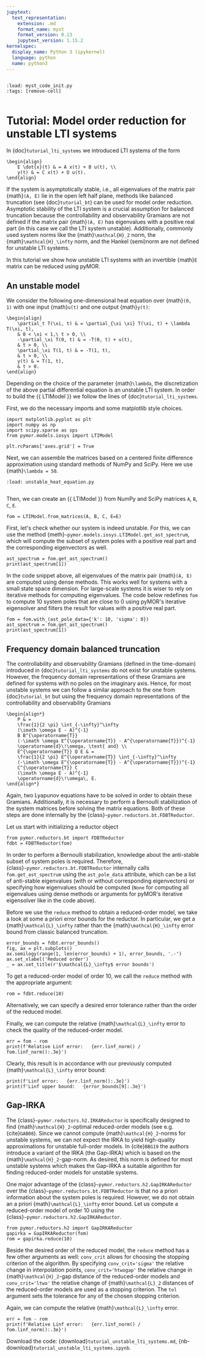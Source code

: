 ```yaml
---
jupytext:
  text_representation:
    extension: .md
    format_name: myst
    format_version: 0.13
    jupytext_version: 1.15.2
kernelspec:
  display_name: Python 3 (ipykernel)
  language: python
  name: python3
---
```


```{try_on_binder}
```

```{code-cell} ipython3
:load: myst_code_init.py
:tags: [remove-cell]


```

# Tutorial: Model order reduction for unstable LTI systems

In {doc}`tutorial_lti_systems` we introduced LTI systems of the form

```{math}
\begin{align}
    E \dot{x}(t) & = A x(t) + B u(t), \\
    y(t) & = C x(t) + D u(t).
\end{align}
```

If the system is asymptotically stable, i.e., all eigenvalues of the
matrix pair {math}`(A, E)` lie in the open left half plane, methods like
balanced truncation (see {doc}`tutorial_bt`) can be used for model
order reduction. Asymptotic stability of the LTI system is a crucial
assumption for balanced truncation because the controllability and
observability Gramians are not defined if the matrix pair {math}`(A, E)` has
eigenvalues with a positive real part (in this case we call the LTI system
unstable). Additionally, commonly used system norms like the
{math}`\mathcal{H}_2` norm, the {math}`\mathcal{H}_\infty` norm, and
the Hankel (semi)norm are not defined for unstable LTI systems.

In this tutorial we show how unstable LTI systems with an invertible
{math}`E` matrix can be reduced using pyMOR.

## An unstable model

We consider the following one-dimensional heat equation over {math}`(0, 1)` with
one input {math}`u(t)` and one output {math}`y(t)`:

```{math}
\begin{align}
    \partial_t T(\xi, t) & = \partial_{\xi \xi} T(\xi, t) + \lambda T(\xi, t),
    & 0 < \xi < 1,\ t > 0, \\
    -\partial_\xi T(0, t) & = -T(0, t) + u(t),
    & t > 0, \\
    \partial_\xi T(1, t) & = -T(1, t),
    & t > 0, \\
    y(t) & = T(1, t),
    & t > 0.
\end{align}
```

Depending on the choice of the parameter {math}`\lambda`, the discretization of
the above partial differential equation is an unstable LTI system. In order to
build the {{ LTIModel }} we follow the lines of {doc}`tutorial_lti_systems`.

First, we do the necessary imports and some matplotlib style choices.

```{code-cell} ipython3
import matplotlib.pyplot as plt
import numpy as np
import scipy.sparse as sps
from pymor.models.iosys import LTIModel

plt.rcParams['axes.grid'] = True
```

Next, we can assemble the matrices based on a centered finite difference
approximation using standard methods of NumPy and SciPy. Here we use
{math}`\lambda = 50`.

```{code-cell} ipython3
:load: unstable_heat_equation.py


```

Then, we can create an {{ LTIModel }} from NumPy and SciPy matrices `A`, `B`, `C`,
`E`.

```{code-cell} ipython3
fom = LTIModel.from_matrices(A, B, C, E=E)
```

First, let's check whether our system is indeed unstable. For this, we can use the
method {meth}`~pymor.models.iosys.LTIModel.get_ast_spectrum`, which will
compute the subset of system poles with a positive real part and the corresponding
eigenvectors as well.

```{code-cell} ipython3
ast_spectrum = fom.get_ast_spectrum()
print(ast_spectrum[1])
```

In the code snippet above, all eigenvalues of the matrix pair {math}`(A, E)` are
computed using dense methods. This works well for systems with a small state space
dimension. For large-scale systems it is wiser to rely on iterative methods for
computing eigenvalues. The code below redefines `fom` to compute 10 system poles
that are close to 0 using pyMOR's iterative eigensolver and filters the result
for values with a positive real part.

```{code-cell} ipython3
fom = fom.with_(ast_pole_data={'k': 10, 'sigma': 0})
ast_spectrum = fom.get_ast_spectrum()
print(ast_spectrum[1])
```

## Frequency domain balanced truncation

The controllability and observability Gramians (defined in the time-domain)
introduced in {doc}`tutorial_lti_systems` do not exist for unstable systems.
However, the frequency domain representations of these Gramians are defined for
systems with no poles on the imaginary axis. Hence, for most unstable systems we
can follow a similar approach to the one from {doc}`tutorial_bt` but using the
frequency domain representations of the controllability and observability Gramians

```{math}
\begin{align*}
    P & =
    \frac{1}{2 \pi} \int_{-\infty}^\infty
    (\imath \omega E - A)^{-1}
    B B^{\operatorname{T}}
    (-\imath \omega E^{\operatorname{T}} - A^{\operatorname{T}})^{-1}
    \operatorname{d}\!\omega, \text{ and} \\
    E^{\operatorname{T}} Q E & =
    \frac{1}{2 \pi} E^{\operatorname{T}} \int_{-\infty}^\infty
    (-\imath \omega E^{\operatorname{T}} - A^{\operatorname{T}})^{-1}
    C^{\operatorname{T}} C
    (\imath \omega E - A)^{-1}
    \operatorname{d}\!\omega\, E.
\end{align*}
```

Again, two Lyapunov equations have to be solved in order to obtain these Gramians.
Additionally, it is necessary to perform a Bernoulli stabilization of the system
matrices before solving the matrix equations. Both of these steps are done internally
by the {class}`~pymor.reductors.bt.FDBTReductor`.

Let us start with initializing a reductor object

```{code-cell} ipython3
from pymor.reductors.bt import FDBTReductor
fdbt = FDBTReductor(fom)
```

In order to perform a Bernoulli stabilization, knowledge about the anti-stable
subset of system poles is required. Therefore,
{class}`~pymor.reductors.bt.FDBTReductor` internally calls
`fom.get_ast_spectrum` using the `ast_pole_data` attribute, which can be a list
of anti-stable eigenvalues (with or without corresponding eigenvectors) or
specifying how eigenvalues should be computed (`None` for computing all
eigenvalues using dense methods or arguments for pyMOR's iterative eigensolver
like in the code above).

Before we use the `reduce` method to obtain a reduced-order model, we take a
look at some a priori error bounds for the reductor. In particular, we get a
{math}`\mathcal{L}_\infty` rather than the {math}`\mathcal{H}_\infty` error
bound from classic balanced truncation.

```{code-cell} ipython3
error_bounds = fdbt.error_bounds()
fig, ax = plt.subplots()
ax.semilogy(range(1, len(error_bounds) + 1), error_bounds, '.-')
ax.set_xlabel('Reduced order')
_ = ax.set_title(r'$\mathcal{L}_\infty$ error bounds')
```

To get a reduced-order model of order 10, we call the `reduce` method with the
appropriate argument:

```{code-cell} ipython3
rom = fdbt.reduce(10)
```

Alternatively, we can specify a desired error tolerance rather than the order
of the reduced model.

Finally, we can compute the relative {math}`\mathcal{L}_\infty` error to check
the quality of the reduced-order model.

```{code-cell} ipython3
err = fom - rom
print(f'Relative Linf error:   {err.linf_norm() / fom.linf_norm():.3e}')
```

Clearly, this result is in accordance with our previously computed
{math}`\mathcal{L}_\infty` error bound:

```{code-cell} ipython3
print(f'Linf error:   {err.linf_norm():.3e}')
print(f'Linf upper bound:   {error_bounds[9]:.3e}')
```

## Gap-IRKA

The {class}`~pymor.reductors.h2.IRKAReductor` is specifically designed to find
{math}`\mathcal{H}_2`-optimal reduced-order models (see e.g. {cite}`GAB08`).
Since we cannot compute {math}`\mathcal{H}_2`-norms for unstable systems,
we can not expect the IRKA to yield high-quality approximations for unstable
full-order models.
In {cite}`BBG19` the authors introduce a variant of the IRKA (the Gap-IRKA) which
is based on the {math}`\mathcal{H}_2`-gap-norm.
As desired, this norm is defined for most unstable systems which makes the
Gap-IRKA a suitable algorithm for finding reduced-order models for unstable systems.

One major advantage of the {class}`~pymor.reductors.h2.GapIRKAReductor` over the
{class}`~pymor.reductors.bt.FDBTReductor` is that
no a priori information about the system poles is required. However, we do not
obtain an a priori {math}`\mathcal{L}_\infty` error bound. Let us compute a
reduced-order model of order 10 using the {class}`~pymor.reductors.h2.GapIRKAReductor`.

```{code-cell} ipython3
from pymor.reductors.h2 import GapIRKAReductor
gapirka = GapIRKAReductor(fom)
rom = gapirka.reduce(10)
```

Beside the desired order of the reduced model, the `reduce` method has a few
other arguments as well: `conv_crit` allows for choosing the stopping criterion
of the algorithm. By specifying `conv_crit='sigma'` the relative change in
interpolation points, `conv_crit='htwogap'` the relative change in
{math}`\mathcal{H}_2`-gap distance of the reduced-order models and `conv_crit='ltwo'` the
relative change of {math}`\mathcal{L}_2` distances of the reduced-order models are
used as a stopping criterion. The `tol` argument sets the tolerance for
any of the chosen stopping criterion.

Again, we can compute the relative {math}`\mathcal{L}_\infty` error.

```{code-cell} ipython3
err = fom - rom
print(f'Relative Linf error:   {err.linf_norm() / fom.linf_norm():.3e}')
```

Download the code:
{download}`tutorial_unstable_lti_systems.md`,
{nb-download}`tutorial_unstable_lti_systems.ipynb`.
